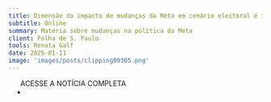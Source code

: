 ```yaml
---
title: Dimensão do impacto de mudanças da Meta em cenário eleitoral é incerto
subtitle: Online
summary: Matéria sobre mudanças na política da Meta
client: Folha de S. Paulo
tools: Renata Galf
date: 2025-01-11
image: 'images/posts/clipping00305.png'
---
```


<div class="post__share"><ul class="share__list list-reset">ACESSE A NOTÍCIA COMPLETA<li class="share__item" style="margin-left: 10px"><a class="share__link share__facebook" style="background: #fa5657" href="https://www1.folha.uol.com.br/poder/2025/01/dimensao-do-impacto-de-mudancas-da-meta-em-cenario-eleitoral-e-incerto.shtml?pwgt=kvb82dzixwlxmmj6wwtutlapfr99r6digvfvz4qqlwrxs4ci" title="Link" rel="nofolow"><i class="fa-solid fa-link"></i></a></li></ul></div>
<!-- <div class="gallery-box"><div class="gallery"><img src="/clipping/images/example-1.jpg" loading="lazy" alt="Project"><img src="/clipping/images/example-2.jpg" loading="lazy" alt="Project"></div><em>Gallery / <a href="https://www.freepik.com/" target="_blank">Freepic</a></em></div> -->
